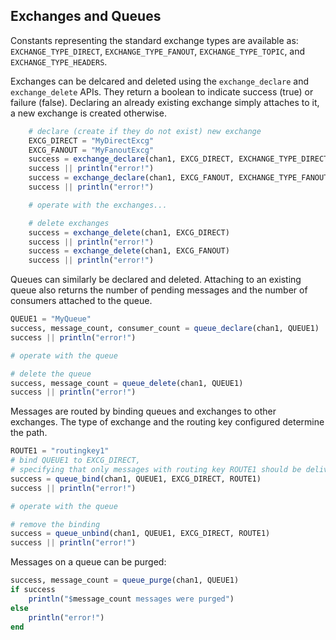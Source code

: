 ## Exchanges and Queues

Constants representing the standard exchange types are available as: `EXCHANGE_TYPE_DIRECT`, `EXCHANGE_TYPE_FANOUT`, `EXCHANGE_TYPE_TOPIC`, and `EXCHANGE_TYPE_HEADERS`.

Exchanges can be delcared and deleted using the `exchange_declare` and `exchange_delete` APIs. They return a boolean to indicate success (true) or failure (false).
Declaring an already existing exchange simply attaches to it, a new exchange is created otherwise.

````julia
    # declare (create if they do not exist) new exchange
    EXCG_DIRECT = "MyDirectExcg"
    EXCG_FANOUT = "MyFanoutExcg"
    success = exchange_declare(chan1, EXCG_DIRECT, EXCHANGE_TYPE_DIRECT)
    success || println("error!")
    success = exchange_declare(chan1, EXCG_FANOUT, EXCHANGE_TYPE_FANOUT)
    success || println("error!")

    # operate with the exchanges...

    # delete exchanges
    success = exchange_delete(chan1, EXCG_DIRECT)
    success || println("error!")
    success = exchange_delete(chan1, EXCG_FANOUT)
    success || println("error!")
````

Queues can similarly be declared and deleted.
Attaching to an existing queue also returns the number of pending messages and the number of consumers attached to the queue.

````julia
QUEUE1 = "MyQueue"
success, message_count, consumer_count = queue_declare(chan1, QUEUE1)
success || println("error!")

# operate with the queue

# delete the queue
success, message_count = queue_delete(chan1, QUEUE1)
success || println("error!")
````

Messages are routed by binding queues and exchanges to other exchanges. The type of exchange and the routing key configured determine the path.

````julia
ROUTE1 = "routingkey1"
# bind QUEUE1 to EXCG_DIRECT,
# specifying that only messages with routing key ROUTE1 should be delivered to QUEUE1
success = queue_bind(chan1, QUEUE1, EXCG_DIRECT, ROUTE1)
success || println("error!")

# operate with the queue

# remove the binding
success = queue_unbind(chan1, QUEUE1, EXCG_DIRECT, ROUTE1)
success || println("error!")
````

Messages on a queue can be purged:

````julia
success, message_count = queue_purge(chan1, QUEUE1)
if success
    println("$message_count messages were purged")
else
    println("error!")
end
````
